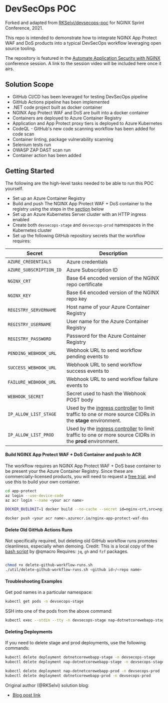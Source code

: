 # DevSecOps POC
Forked and adapted from [RKSelvi/devsecops-poc](https://github.com/RKSelvi/devsecops-poc) for NGINX Sprint Conference, 2021.

This repo is intended to demonstrate how to integrate NGINX App Protect WAF and DoS products into a typical DevSecOps workflow leveraging open source tooling.

The repository is featured in the [Automate Application Security with NGINX](https://www.nginx.com/blog/demoing-nginx-at-sprint-2-0/#automate) conference session. A link to the session video will be included here once it airs.


## Solution Scope

- GitHub CI/CD has been leveraged for testing DevSecOps pipeline
- GitHub Actions pipeline has been implemented
- .NET code project built as docker container
- NGINX App Protect WAF and DoS are built into a docker container
- Containers are deployed to Azure Container Registry
- Application and App Protect proxy tiers is deployed to Azure Kubernetes
- CodeQL - GitHub's new code scanning workflow has been added for code scan
- Container linting, package vulnerability scanning
- Selenium tests run
- OWASP ZAP DAST scan run
- Container action has been added

## Getting Started

The following are the high-level tasks needed to be able to run this POC yourself.

- Set up an Azure Container Registry
- Build and push The NGINX App Protect WAF + DoS container to the registry using the steps in the [section](#build-nap-waf-dos-container-and-push-to-acr) below
- Set up an Azure Kubernetes Server cluster with an HTTP ingress enabled
- Create both `devsecops-stage` and `devsecops-prod` namespaces in the Kubernetes cluster
- Set up the following GitHub repository secrets that the workflow requires:

| Secret                    | Description                                           |
|---------------------------|-------------------------------------------------------|
| `AZURE_CREDENTIALS`       | Azure credentials                                     |
| `AZURE_SUBSCRIPTION_ID`   | Azure Subscription ID                                 |
| `NGINX_CRT`               | Base 64 encoded version of the NGINX repo certificate |
| `NGINX_KEY`               | Base 64 encoded version of the NGINX repo key         |
| `REGISTRY_SERVERNAME`     | Host name of your Azure Container Registry            |
| `REGISTRY_USERNAME`       | User name for the Azure Container Registry            |
| `REGISTRY_PASSWORD`       | Password for the Azure Container Registry             |
| `PENDING_WEBHOOK_URL`     | Webhook URL to send workflow pending events to        |
| `SUCCESS_WEBHOOK_URL`     | Webhook URL to send workflow success events to        |
| `FAILURE_WEBHOOK_URL`     | Webhook URL to send workflow failure events to        |
| `WEBHOOK_SECRET`          | Secret used to hash the Webhook POST body             |
| `IP_ALLOW_LIST_STAGE`           | Used by the [ingress controller](https://kubernetes.github.io/ingress-nginx/user-guide/nginx-configuration/annotations/#whitelist-source-range) to limit traffic to one or more source CIDRs in the **stage** environment.|
| `IP_ALLOW_LIST_PROD`           | Used by the [ingress controller](https://kubernetes.github.io/ingress-nginx/user-guide/nginx-configuration/annotations/#whitelist-source-range) to limit traffic to one or more source CIDRs in the **prod** environment.|


#### Build NGINX App Protect WAF + DoS Container and push to ACR
The workflow requires an NGINX App Protect WAF + DoS base container to be present your the Azure Container Registry. Since these are commercially-licensed products, you will need to request a [free trial](https://www.nginx.com/free-trial-request/), and use this to build your own container.

``` bash
cd app-protect
az login --use-device-code
az acr login --name <your acr name>

DOCKER_BUILDKIT=1 docker build --no-cache --secret id=nginx-crt,src=nginx-repo.crt --secret id=nginx-key,src=nginx-repo.key -t <your acr name>.azurecr.io/nginx-app-protect-waf-dos:3.4 -t <your acr name>.azurecr.io/nginx-app-protect-waf-dos:latest -f Base-Dockerfile .

docker push <your acr name>.azurecr.io/nginx-app-protect-waf-dos
```

#### Delete Old GitHub Actions Runs
Not specifically required, but deleting old GitHub workflow runs promotes cleanliness, especially when demoing.
Credit: This is a local copy of the [bash script](https://github.com/qmacro/dotfiles/blob/230c6df494f239e9d1762794943847816e1b7c32/scripts/dwr) by @qmacro
Requires: `jq`, `gh` and `fzf` packages.

``` bash

chmod +x delete-github-workflow-runs.sh
./util/delete-github-workflow-runs.sh <github id>/<repo name>
```

#### Troubleshooting Examples

Get pod names in a particular namespace:
``` bash
kubectl get pods -n devsecops-stage
```

SSH into one of the pods from the above command:
``` bash
kubectl exec --stdin --tty -n devsecops-stage nap-dotnetcorewebapp-stage-84dbbb5bbf-7xffw -- /bin/bash
```

#### Deleting Deployments
If you need to delete stage and prod deployments, use the following commands:

``` bash
kubectl delete deployment dotnetcorewebapp-stage -n devsecops-stage
kubectl delete deployment nap-dotnetcorewebapp-stage -n devsecops-stage

kubectl delete deployment nap-dotnetcorewebapp-prod -n devsecops-prod
kubectl delete deployment dotnetcorewebapp-prod -n devsecops-prod
```


Original author (@RKSelvi) solution blog:
- [Blog post link](https://www.ais.com/devsecops-with-github-actions/)
